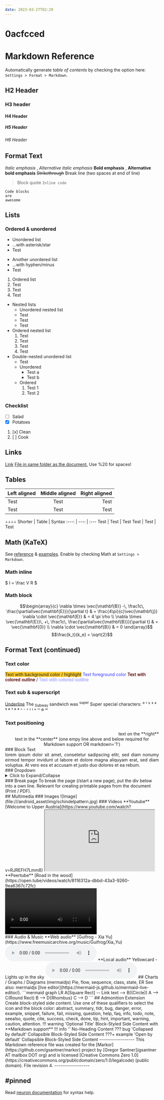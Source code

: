 ```yaml
---
date: 2023-03-27T02:29
---
```


# 0acfcced

# Markdown Reference
Automatically generate _table of contents_ by checking the option here: `Settings > Format > Markdown`.
## H2 Header
### H3 header
#### H4 Header
##### H5 Header
###### H6 Header
<!-- --------------- -->
## Format Text
*Italic emphasis* , _Alternative italic emphasis_
**Bold emphasis** , __Alternative bold emphasis__
~~Strikethrough~~
Break line (two spaces at end of line)  
> Block quote
`Inline code`
```
Code blocks
are
awesome
```
<!-- --------------- -->
 
## Lists
### Ordered & unordered
* Unordered list
* ...with asterisk/star
* Test
- Another unordered list
- ...with hyphen/minus
- Test
1. Ordered list
2. Test
3. Test
4. Test
- Nested lists
    * Unordered nested list
    * Test
    * Test
    * Test
- Ordered nested list
    1. Test
    2. Test
    3. Test
    4. Test
- Double-nested unordered list
    - Test
    - Unordered
        - Test a
        - Test b
    - Ordered
        1. Test 1
        2. Test 2
### Checklist
* [ ] Salad
* [x] Potatoes
1. [x] Clean
2. [ ] Cook
<!-- --------------- -->
## Links
[Link](https://duckduckgo.com/)
[File in same folder as the document.](markor-markdown-reference.md) Use %20 for spaces!
<!-- --------------- -->
## Tables
| Left aligned | Middle aligned | Right aligned |
| :--------------- | :------------------: | -----------------: |
| Test                 | Test                      | Test                    |
| Test                 | Test                      | Test                    |
÷÷÷÷
Shorter | Table | Syntax
:---: | ---: | :---
Test | Test | Test
Test | Test | Test
<!-- Comment: Not visibile in view. Can also span across multiple lines. End with:-->
<!-- ------------- -->
## Math (KaTeX)
See [reference](https://katex.org/docs/supported.html) & [examples](https://github.com/waylonflinn/markdown-it-katex/blob/master/README.md). Enable by checking Math at `Settings > Markdown`.
### Math inline
$ I = \frac V R $
### Math block
$$\begin{array}{c} \nabla \times \vec{\mathbf{B}} -\, \frac1c\, \frac{\partial\vec{\mathbf{E}}}{\partial t} & = \frac{4\pi}{c}\vec{\mathbf{j}} \nabla \cdot \vec{\mathbf{E}} & = 4 \pi \rho \\ \nabla \times \vec{\mathbf{E}}\, +\, \frac1c\, \frac{\partial\vec{\mathbf{B}}}{\partial t} & = \vec{\mathbf{0}} \\ \nabla \cdot \vec{\mathbf{B}} & = 0 \end{array}$$
$$\frac{k_t}{k_e} = \sqrt{2}$$
<!-- ------------- -->
## Format Text (continued)
### Text color
<span style='background-color:#ffcb2e;'>Text with background color / highlight</span>
<span style='color:#3333ff;'>Text foreground color</span>
<span style='text-shadow: 0px 0px 2px #FF0000;'>Text with colored outline</span> / <span style='text-shadow: 0px 0px 2px #0000FF; color: white'>Text with colored outline</span>
### Text sub & superscript
<u>Underline</u>
The <sub>Subway</sub> sandwich was <sup>super</sup>
Super special characters: ⁰ ¹ ² ³ ⁴ ⁵ ⁶ ⁷ ⁸ ⁹ ⁺ ⁻ ⁼ ⁽ ⁾ ⁿ ™ ® ℠
### Text positioning
<div markdown='1' align='right'>
text on the **right**
</div>
<div markdown='1' align='center'>
text in the **center**  
(one empy line above and below  
required for Markdown support OR markdown='1')
</div>
### Block Text
<div markdown='1' style='text-align: justify; text-justify: inter-word;'>
lorem ipsum dolor sit amet, consetetur sadipscing elitr, sed diam nonumy eirmod tempor invidunt ut labore et dolore magna aliquyam erat, sed diam voluptua. At vero eos et accusam et justo duo dolores et ea rebum. 
</div>
### Dropdown
<details markdown='1'><summary>Click to Expand/Collapse</summary>
Expanded content. Shows up and keeps visible when clicking expand. Hide again by clicking the dropdown button again.
</details>
### Break page
To break the page (/start a new page), put the div below into a own line.
Relevant for creating printable pages from the document (Print / PDF).
<div style='page-break-after: always'></div>
<!-- ------------- -->
## Multimedia
### Images
![Image](file:///android_asset/img/schindelpattern.jpg)
### Videos
**Youtube** [Welcome to Upper Austria](https://www.youtube.com/watch?v=RJREFH7Lmm8)
<iframe width='360' height='200' src='https://www.youtube.com/embed/RJREFH7Lmm8'> </iframe>
**Peertube** [Road in the wood](https://open.tube/videos/watch/8116312a-dbbd-43a3-9260-9ea6367c72fc)
<div><video controls><source src='https://peertube.mastodon.host/download/videos/8116312a-dbbd-43a3-9260-9ea6367c72fc-480.mp4' </source></video></div>
<!-- **Local video** <div><video controls><source src='voice-parrot.mp4' </source></video></div> -->
### Audio & Music
**Web audio** [Guifrog - Xia Yu](https://www.freemusicarchive.org/music/Guifrog/Xia_Yu)
<audio controls src='https://files.freemusicarchive.org/storage-freemusicarchive-org/music/ccCommunity/Guifrog/Xia_Yu/Guifrog_-_Xia_Yu.mp3'></audio>
**Local audio** Yellowcard - Lights up in the sky
<audio controls src='../Music/mp3/Yellowcard/[2007]%20Paper%20Walls/Yellowcard%20-%2005%20-%20Light%20Up%20the%20Sky.mp3'></audio>
## Charts / Graphs / Diagrams (mermaidjs)
Pie, flow, sequence, class, state, ER  
See also: mermaidjs [live editor](https://mermaid-js.github.io/mermaid-live-editor/).
```mermaid
graph LR
    A[Square Rect] -- Link text --> B((Circle))
    A --> C(Round Rect)
    B --> D{Rhombus}
    C --> D
```
## Admonition Extension
Create block-styled side content.  
Use one of these qualifiers to select the icon and the block color: abstract, summary, tldr, bug, danger, error, example, snippet, failure, fail, missing, question, help, faq, info, todo, note, seealso, quote, cite, success, check, done, tip, hint, important, warning, caution, attention.
!!! warning 'Optional Title'
    Block-Styled Side Content with **Markdown support**
!!! info ''
    No-Heading Content
??? bug 'Collapsed by default'
    Collapsible Block-Styled Side Content
???+ example 'Open by default'
     Collapsible Block-Styled Side Content
------------------
This Markdown reference file was created for the [Markor](https://github.com/gsantner/markor) project by [Gregor Santner](gsantner AT mailbox DOT org) and is licensed [Creative Commons Zero 1.0](https://creativecommons.org/publicdomain/zero/1.0/legalcode) (public domain). File revision 4.
------------------

#pinned
---

Read [neuron documentation](https://neuron.zettel.page/2011404.html) for syntax help.

